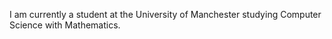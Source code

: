 I am currently a student at the University of Manchester studying Computer Science with Mathematics.

<!---
JamesHarrison4706/JamesHarrison4706 is a ✨ special ✨ repository because its `README.md` (this file) appears on your GitHub profile.
You can click the Preview link to take a look at your changes.
--->
